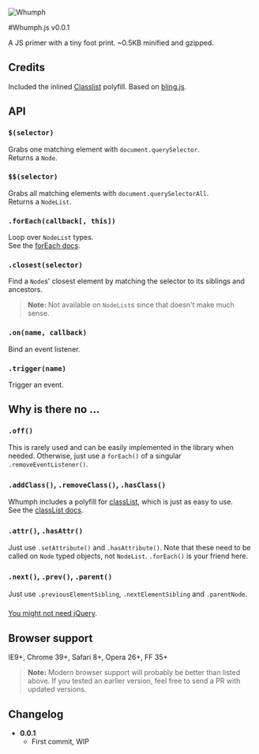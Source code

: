 ![Whumph](https://raw.github.com/flovan/whumph/whumph.png)

#Whumph.js v0.0.1

A JS primer with a tiny foot print.
~0.5KB minified and gzipped.

## Credits

Included the inlined [Classlist](https://github.com/eligrey/classList.js) polyfill.
Based on [bling.js](https://gist.github.com/paulirish/12fb951a8b893a454b32).

## API

### `$(selector)`

Grabs one matching element with `document.querySelector`.  
Returns a `Node`.

### `$$(selector)`

Grabs all matching elements with `document.querySelectorAll`.  
Returns a `NodeList`.

### `.forEach(callback[, this])`

Loop over `NodeList` types.  
See the [forEach docs](https://developer.mozilla.org/en-US/docs/Web/JavaScript/Reference/Global_Objects/Array/forEach?redirectlocale=en-US&redirectslug=JavaScript%2FReference%2FGlobal_Objects%2FArray%2FforEach).

### `.closest(selector)`

Find a `Node`s' closest element by matching the selector to its siblings and ancestors.

> **Note:** Not available on `NodeList`s since that doesn't make much sense.

### `.on(name, callback)`

Bind an event listener.

### `.trigger(name)`

Trigger an event.

## Why is there no ...

### `.off()`

This is rarely used and can be easily implemented in the library when needed. Otherwise, just use a `forEach()` of a singular `.removeEventListener()`.

### `.addClass()`, `.removeClass()`, `.hasClass()`

Whumph includes a polyfill for [classList](https://developer.mozilla.org/en-US/docs/Web/API/Element/classList), which is just as easy to use.  
See the [classList docs](https://developer.mozilla.org/en-US/docs/Web/API/Element/classList).

### `.attr()`, `.hasAttr()`

Just use `.setAttribute()` and `.hasAttribute()`.
Note that these need to be called on `Node` typed objects, not `NodeList`. `.forEach()` is your friend here.

### `.next()`, `.prev()`, `.parent()`

Just use `.previousElementSibling`, `.nextElementSibling` and `.parentNode`.

### <insert other jQuery feature>

[You might not need jQuery](http://youmightnotneedjquery.com).

## Browser support

IE9+, Chrome 39+, Safari 8+, Opera 26+, FF 35+

> **Note:** Modern browser support will probably be better than listed above. If you tested an earlier version, feel free to send a PR with updated versions.

## Changelog

* **0.0.1**
  * First commit, WIP
